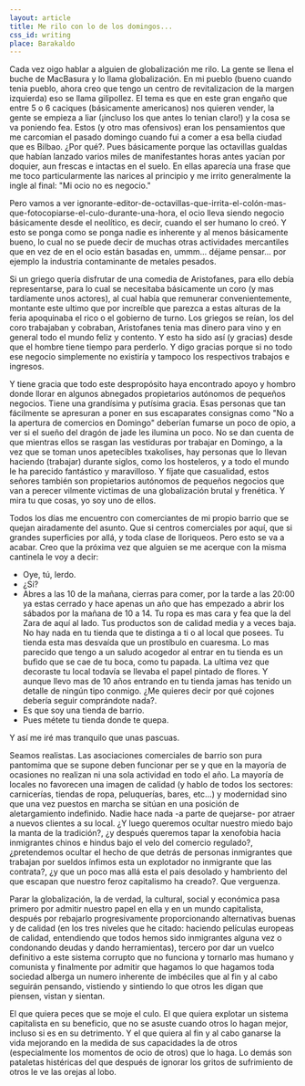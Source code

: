 ```yaml
---
layout: article
title: Me rilo con lo de los domingos...
css_id: writing
place: Barakaldo
---
```


Cada vez  oigo hablar a alguien de globalización me rilo. La gente se llena el buche de MacBasura y lo llama globalización. En mi pueblo (bueno cuando tenia pueblo, ahora creo que tengo un centro de revitalizacion de la margen izquierda) eso se llama gilipollez. El tema es que en este gran engaño que entre 5 o 6 caciques (básicamente americanos) nos quieren vender, la gente se empieza a liar (¡incluso los que antes lo tenian claro!) y la cosa se va poniendo fea. Estos (y otro mas ofensivos) eran los pensamientos que me carcomian el pasado domingo cuando fui a comer a esa bella ciudad que es Bilbao. ¿Por qué?. Pues básicamente porque las octavillas gualdas que habían lanzado varios miles de manifestantes horas antes yacían por doquier, aun frescas e intactas en el suelo. En ellas aparecía una frase que me toco particularmente las narices al principio y me irrito generalmente la ingle al final: "Mi ocio no es negocio."

Pero vamos a ver ignorante-editor-de-octavillas-que-irrita-el-colón-mas-que-fotocopiarse-el-culo-durante-una-hora, el ocio lleva siendo negocio básicamente desde el neolítico, es decir, cuando el ser humano lo creó. Y esto se ponga como se ponga nadie es inherente y al menos básicamente bueno, lo cual no se puede decir de muchas otras actividades mercantiles que en vez de en el ocio están basadas en, ummm... déjame pensar... por ejemplo la industria contaminante de metales pesados.

Si un griego quería disfrutar de una comedia de Aristofanes, para ello debía representarse, para lo cual se necesitaba básicamente un coro (y mas tardíamente unos actores), al cual había que remunerar convenientemente, montante este ultimo que por increíble que parezca a estas alturas de la feria apoquinaba el rico o el gobierno de turno. Los griegos se reían, los del coro trabajaban y cobraban, Aristofanes tenia mas dinero para vino y en general todo el mundo feliz y contento. Y esto ha sido así (y gracias) desde que el hombre tiene tiempo para perderlo. Y digo gracias porque si no todo ese negocio simplemente no existiría y tampoco los respectivos trabajos e ingresos.

Y tiene gracia que todo este despropósito haya encontrado apoyo y hombro donde llorar en algunos abnegados propietarios autónomos de pequeños negocios. Tiene una grandísima y putísima gracia. Esas personas que tan fácilmente se apresuran a poner en sus escaparates consignas como "No a la apertura de comercios en Domingo" deberían fumarse un poco de opio, a ver si el sueño del dragón de jade les ilumina un poco. No se dan cuenta de que mientras ellos se rasgan las vestiduras por trabajar en Domingo, a la vez que se toman unos apetecibles txakolises, hay personas que lo llevan haciendo (trabajar) durante siglos, como los hosteleros, y a todo el mundo le ha parecido fantástico y maravilloso. Y fíjate que casualidad, estos señores también son propietarios autónomos de pequeños negocios que van a perecer vilmente victimas de una globalización brutal y frenética. Y mira tu que cosas, yo soy uno de ellos.

Todos los días me encuentro con comerciantes de mi propio barrio que se quejan airadamente del asunto. Que si centros comerciales por aquí, que si grandes superficies por allá, y toda clase de lloriqueos. Pero esto se va a acabar. Creo que la próxima vez que alguien se me acerque con la misma cantinela le voy a decir:

- Oye, tú, lerdo.
- ¿Si?
- Abres a las 10 de la mañana, cierras para comer, por la tarde a las 20:00 ya estas cerrado y hace apenas un año que has empezado a abrir los sábados por la mañana de 10 a 14. Tu ropa es mas cara y fea que la del Zara de aquí al lado. Tus productos son de calidad media y a veces baja. No hay nada en tu tienda que te distinga a ti o al local que posees. Tu tienda esta mas desvaída que un prostíbulo en cuaresma. Lo mas parecido que tengo a un saludo acogedor al entrar en tu tienda es un bufido que se cae de tu boca, como tu papada. La ultima vez que decoraste tu local todavía se llevaba el papel pintado de flores. Y aunque llevo mas de 10 años entrando en tu tienda jamas has tenido un detalle de ningún tipo conmigo. ¿Me quieres decir por qué cojones debería seguir comprándote nada?.
- Es que soy una tienda de barrio.
- Pues métete tu tienda donde te quepa.

Y así me iré mas tranquilo que unas pascuas.

Seamos realistas. Las asociaciones comerciales de barrio son pura pantomima que se supone deben funcionar per se y que en la mayoría de ocasiones no realizan ni una sola actividad en todo el año. La mayoría de locales no favorecen una imagen de calidad (y hablo de todos los sectores: carnicerías, tiendas de ropa, peluquerías, bares, etc...) y modernidad sino que una vez puestos en marcha se sitúan en una posición de aletargamiento indefinido. Nadie hace nada -a parte de quejarse- por atraer a nuevos clientes a su local. ¿Y luego queremos ocultar nuestro miedo bajo la manta de la tradición?, ¿y después queremos tapar la xenofobia hacia inmigrantes chinos e hindus bajo el velo del comercio regulado?, ¿pretendemos ocultar el hecho de que detrás de personas inmigrantes que trabajan por sueldos ínfimos esta un explotador no inmigrante que las contrata?, ¿y que un poco mas allá esta el pais desolado y hambriento del que escapan que nuestro feroz capitalismo ha creado?. Que verguenza.

Parar la globalización, la de verdad, la cultural, social y económica pasa primero por admitir nuestro papel en ella y en un mundo capitalista, después por rebajarlo progresivamente proporcionando alternativas buenas y de calidad (en los tres niveles que he citado: haciendo películas europeas de calidad, entendiendo que todos hemos sido inmigrantes alguna vez o condonando deudas y dando herramientas), tercero por dar un vuelco definitivo a este sistema corrupto que no funciona y tornarlo mas humano y comunista y finalmente por admitir que hagamos lo que hagamos toda sociedad alberga un numero inherente de imbéciles que al fin y al cabo seguirán pensando, vistiendo y sintiendo lo que otros les digan que piensen, vistan y sientan.

El que quiera peces que se moje el culo. El que quiera explotar un sistema capitalista en su beneficio, que no se asuste cuando otros lo hagan mejor, incluso si es en su detrimento. Y el que quiera al fin y al cabo ganarse la vida mejorando en la medida de sus capacidades la de otros (especialmente los momentos de ocio de otros) que lo haga. Lo demás son pataletas histéricas del que después de ignorar los gritos de sufrimiento de otros le ve las orejas al lobo.